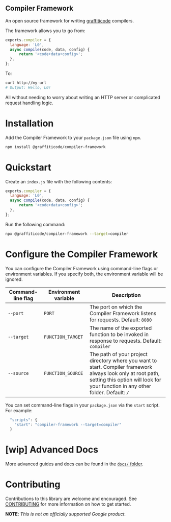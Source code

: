Compiler Framework
---
An open source framework for writing [graffiticode](https://graffiticode.com) compilers.

The framework allows you to go from:

```js
exports.compiler = {
  language: 'L0',
  async compile(code, data, config) {
      return '<code+data+config>';
  },
};
```

To:

```sh
curl http://my-url
# Output: Hello, L0!
```
All without needing to worry about writing an HTTP server or complicated request
handling logic.

# Installation
Add the Compiler Framework to your `package.json` file using `npm`.
``` sh
npm install @graffiticode/compiler-framework
```

# Quickstart
Create an `index.js` file with the following contents:
``` js
exports.compiler = {
  language: 'L0',
  async compile(code, data, config) {
      return '<code+data+config>';
  },
};
```

Run the following command:
```sh
npx @graffiticode/compiler-framework --target=compiler
```

# Configure the Compiler Framework

You can configure the Compiler Framework using command-line flags or
environment variables. If you specify both, the environment variable will be
ignored.

Command-line flag         | Environment variable      | Description
------------------------- | ------------------------- | -----------
`--port`                  | `PORT`                    | The port on which the Compiler Framework listens for requests. Default: `8080`
`--target`                | `FUNCTION_TARGET`         | The name of the exported function to be invoked in response to requests. Default: `compiler`
`--source`                | `FUNCTION_SOURCE`         | The path of your project directory where you want to start. Compiler framework always look only at root path, setting this option will look for your function in any other folder. Default: `/`

You can set command-line flags in your `package.json` via the `start` script.
For example:

```js
  "scripts": {
    "start": "compiler-framework --target=compiler"
  }
```

# [wip] Advanced Docs

More advanced guides and docs can be found in the [`docs/` folder](docs/).

# Contributing

Contributions to this library are welcome and encouraged. See
[CONTRIBUTING](CONTRIBUTING.md) for more information on how to get started.

__NOTE__: _This is not an officially supported Google product._
